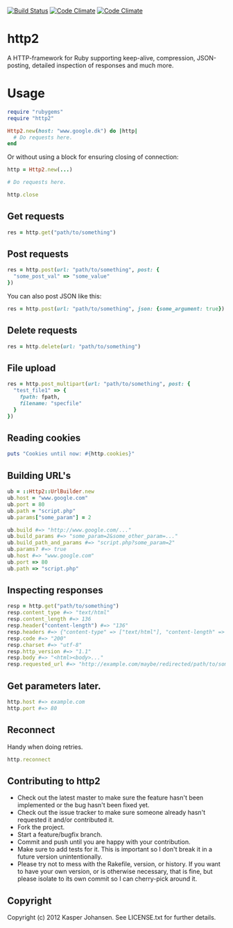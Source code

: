 [![Build Status](https://api.shippable.com/projects/53bd3eef2e23bdcb03c0df9e/badge/master)](https://www.shippable.com/projects/53bd3eef2e23bdcb03c0df9e)
[![Code Climate](https://codeclimate.com/github/kaspernj/http2.png)](https://codeclimate.com/github/kaspernj/http2)
[![Code Climate](https://codeclimate.com/github/kaspernj/http2/coverage.png)](https://codeclimate.com/github/kaspernj/http2)

# http2

A HTTP-framework for Ruby supporting keep-alive, compression, JSON-posting, detailed inspection of responses and much more.

# Usage

```ruby
require "rubygems"
require "http2"

Http2.new(host: "www.google.dk") do |http|
  # Do requests here.
end
```

Or without using a block for ensuring closing of connection:
```ruby
http = Http2.new(...)

# Do requests here.

http.close
```

## Get requests
```ruby
res = http.get("path/to/something")
```

## Post requests
```ruby
res = http.post(url: "path/to/something", post: {
  "some_post_val" => "some_value"
})
```

You can also post JSON like this:
```ruby
res = http.post(url: "path/to/something", json: {some_argument: true})
```

## Delete requests
```ruby
res = http.delete(url: "path/to/something")
```

## File upload
```ruby
res = http.post_multipart(url: "path/to/something", post: {
  "test_file1" => {
    fpath: fpath,
    filename: "specfile"
  }
})
```

## Reading cookies
```ruby
puts "Cookies until now: #{http.cookies}"
```

## Building URL's
```ruby
ub = ::Http2::UrlBuilder.new
ub.host = "www.google.com"
ub.port = 80
ub.path = "script.php"
ub.params["some_param"] = 2

ub.build #=> "http://www.google.com/..."
ub.build_params #=> "some_param=2&some_other_param=..."
ub.build_path_and_params #=> "script.php?some_param=2"
ub.params? #=> true
ub.host #=> "www.google.com"
ub.port => 80
ub.path => "script.php"
```

## Inspecting responses

```ruby
resp = http.get("path/to/something")
resp.content_type #=> "text/html"
resp.content_length #=> 136
resp.header("content-length") #=> "136"
resp.headers #=> {"content-type" => ["text/html"], "content-length" => ["136"]}
resp.code #=> "200"
resp.charset #=> "utf-8"
resp.http_version #=> "1.1"
resp.body #=> "<html><body>..."
resp.requested_url #=> "http://example.com/maybe/redirected/path/to/something"
```

## Get parameters later.

```ruby
http.host #=> example.com
http.port #=> 80
```


## Reconnect

Handy when doing retries.

```ruby
http.reconnect
```

## Contributing to http2

* Check out the latest master to make sure the feature hasn't been implemented or the bug hasn't been fixed yet.
* Check out the issue tracker to make sure someone already hasn't requested it and/or contributed it.
* Fork the project.
* Start a feature/bugfix branch.
* Commit and push until you are happy with your contribution.
* Make sure to add tests for it. This is important so I don't break it in a future version unintentionally.
* Please try not to mess with the Rakefile, version, or history. If you want to have your own version, or is otherwise necessary, that is fine, but please isolate to its own commit so I can cherry-pick around it.

## Copyright

Copyright (c) 2012 Kasper Johansen. See LICENSE.txt for
further details.

